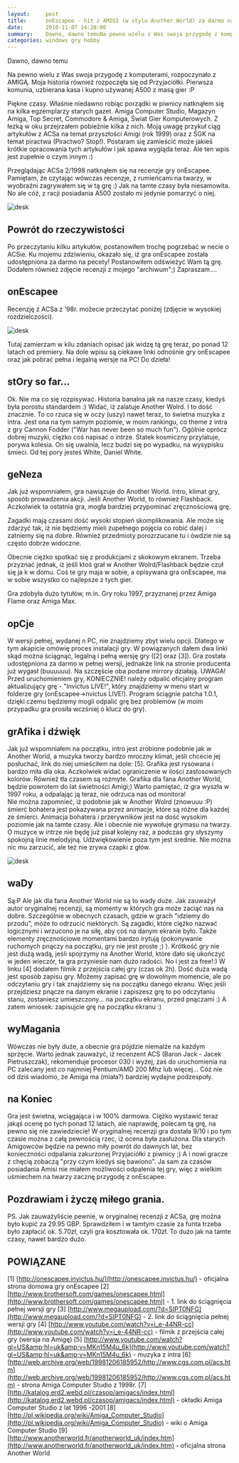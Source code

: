 ```yaml
---
layout:     post
title:      onEscapee - hit z AMIGI (w stylu Another World) za darmo na PC! + recka z ACS (98r.)
date:       2010-11-07 14:20:00
summary:    Dawno, dawno temuNa pewno wielu z Was swoja przygodę z komputerami, rozpoczynało z AMIGĄ. Moja historia również rozpoczęła się od Przyjaciółki. Pierwsza komunia, uzbierana kasa i kupno używanej A500 z masą gier :PPiękne czasy. Właśnie niedawno robiąc porządki w piwnicy natknąłem się na kilka egzempl...
categories: windows gry hobby
---
```




Dawno, dawno temu

Na pewno wielu z Was swoja przygodę z komputerami, rozpoczynało z AMIGĄ. Moja historia również rozpoczęła się od Przyjaciółki. Pierwsza komunia, uzbierana kasa i kupno używanej A500 z masą gier :P

Piękne czasy. Właśnie niedawno robiąc porządki w piwnicy natknąłem się na kilka egzemplarzy starych gazet. Amiga Computer Studio, Magazyn Amiga, Top Secret, Commodore &amp; Amiga, Świat Gier Komputerowych. Z łezką w oku przejrzałem pobieżnie kilka z nich. Moją uwagę przykuł ciąg artykułów z ACSa na temat przyszłości Amigi (rok 1999) oraz z ŚGK na temat piractwa (Piractwo? Stop!). Postaram się zamieścić może jakieś krótkie opracowania tych artykułów i jak spawa wygląda teraz. Ale ten wpis jest zupełnie o czym innym :)

Przeglądając ACSa 2/1998 natknąłem się na recenzje gry onEscapee. Pamiętam, że czytając wówczas recenzje, z rumieńcami na twarzy, w wyobraźni zagrywałem się w tą grę :) Jak na tamte czasy była niesamowita. No ale cóż, z racji posiadania A500 zostało mi jedynie pomarzyć o niej.



![desk](https://raw.githubusercontent.com/djfoxer/djfoxer.github.io/master/_img/2010-11-7-_193_/g_-_608x405_-_-_21362x20101106145039_3.jpg)






## Powrót do rzeczywistości



Po przeczytaniu kilku artykułów, postanowiłem trochę pogrzebać w necie o ACSie. Ku mojemu zdziwieniu, okazało się, iż gra onEscapee została udostępniona za darmo na pecety! Postanowiłem odświeżyć Wam tą grę. Dodałem również zdjęcie recenzji z mojego &quot;archiwum&quot;;) Zapraszam....





## onEscapee



Recenzję z ACSa z &#39;98r. możecie przeczytać poniżej (zdjęcie w wysokiej rozdzielczości).



![desk](https://raw.githubusercontent.com/djfoxer/djfoxer.github.io/master/_img/2010-11-7-_193_/g_-_608x405_-_-_21362x20101106141805_1.jpg)



Tutaj zamierzam w kilu zdaniach opisać jak widzę tą grę teraz, po ponad 12 latach od premiery. Na dole wpisu są ciekawe linki odnośnie gry onEscapee oraz jak pobrać pełna i legalną wersje na PC! Do dzieła!




## stOry so far...



Ok. Nie ma co się rozpisywać. Historia banalna jak na nasze czasy, kiedyś była porostu standardem :) Widać, iż zalatuje Another Wolrd. I to dość znacznie. To co rzuca się w oczy (uszy) nawet teraz, to świetna muzyka z intra. Jest ona na tym samym poziomie, w moim rankingu, co theme z intra z gry Cannon Fodder (&quot;War has never been so much fun&quot;). Ogólnie oprócz dobrej muzyki, ciężko coś napisać o intrze. Statek kosmiczny przylatuje, porywa kolesia. On się uwalnia, lecz budzi się po wypadku, na wysypisku śmieci. Od tej pory jesteś White, Daniel White.




## geNeza



Jak już wspomniałem, gra nawiązuje do Another World. Intro, klimat gry, sposób prowadzenia akcji. Jeśli Another World, to również Flashback. Aczkolwiek ta ostatnia gra, mogła bardziej przypominać zręcznościową grę. 

Zagadki mają czasami dość wysoki stopień skomplikowania. Ale może się zdarzyć tak, iż nie będziemy mieli zupełnego pojęcia co robić dalej i zatniemy się na dobre. Również przedmioty porozrzucane tu i ówdzie nie są często dobrze widoczne. 

Obecnie ciężko spotkać się z produkcjami z skokowym ekranem. Trzeba przyznać jednak, iż jeśli ktoś grał w Another Wolrd/Flashback będzie czuł się ja k w domu. Coś te gry maja w sobie, a opisywana gra onEscapee, ma w sobie wszystko co najlepsze z tych gier. 

Gra zdobyła dużo tytułów, m.in. Gry roku 1997, przyznanej przez Amiga Flame oraz Amiga Max. 




## opCje



W wersji pełnej, wydanej n PC, nie znajdziemy zbyt wielu opcji. Dlatego w tym akapicie omówię proces instalacji gry. W powiązanych dałem dwa linki skąd można ściągnąć, legalną i pełną wersję gry ([2] oraz [3]). Gra została udostępniona za darmo w pełnej wersji, jednakże link na stronie producenta już wygasł (buuuuuu). Na szczęście oba podane mirrory działają. UWAGA! Przed uruchomieniem gry, KONIECZNIE! należy odpalić oficjalny program aktualizujący grę - &quot;Invictus LIVE!&quot;, który znajdziemy w menu start w folderze gry (onEscapee-&gt;nvictus LIVE!). Program ściągnie patcha 1.0.1, dzięki czemu będziemy mogli odpalić grę bez problemów (w moim przypadku gra prosiła wczśniej o klucz do gry). 




## grAfika i dźwięk



Jak już wspomniałem na początku, intro jest zrobione podobnie jak w Another World, a muzyka tworzy bardzo mroczny klimat, jeśli chcecie jej posłuchać, link do niej umieściłem na dole: [5]. Grafika jest rysowana i bardzo miła dla oka. Aczkolwiek widać ograniczenie w ilości zastosowanych kolorów. Również tła czasem są rozmyte. Grafika dla fana Another World, będzie powrotem do lat świetności Amigi;) Warto pamiętać, iż gra wyszła w 1997 roku, a odpalając ją teraz, nie odrzuca nas od monitora!  
Nie można zapomnieć, iż podobnie jak w Another Wolrd (znowuuu :P) śmierć bohatera jest pokazywana przez animacje, które są różne dla każdej ze śmierci. Animacja bohatera i przerywników jest na dość wysokim poziomie jak na tamte czasy. Ale i obecnie nie wywołuje grymasu na twarzy.
O muzyce w intrze nie będę już pisał kolejny raz, a podczas gry słyszymy spokojną linie melodyjną. Udźwiękowienie poza tym jest średnie. Nie można nic mu zarzucić, ale też nie  zrywa czapki z głów.



![desk](https://raw.githubusercontent.com/djfoxer/djfoxer.github.io/master/_img/2010-11-7-_193_/g_-_608x405_-_-_21362x20101106141805_2.jpg)






## waDy



Są:P Ale jak dla fana Another World nie są to wady duże. Jak zauważył autor oryginalnej recenzji, są momenty w których gra może zaciąć nas na dobre. Szczególnie w obecnych czasach, gdzie w grach &quot;idziemy do przodu&quot;, może to odrzucić niektórych. Są zagadki, które ciężko nazwać logicznymi i wrzucono je na siłę, aby coś na danym ekranie było. Także elementy zręcznościowe momentami bardzo irytują (pokonywanie ruchomych pnączy na początku, gry nie jest proste ;) ).
Krótkość gry nie jest dużą wadą, jeśli spojrzymy na Another World, które dało się ukończyć w jeden wieczór, ta gra przyniesie nam dużo radości. No i jest za free!:) W linku [4] dodałem filmik z przejścia całej gry  (czas ok 2h).
Dość duża wadą jest sposób zapisu gry. Możemy zapisać grę w dowolnym momencie, ale po odczytaniu gry i tak znajdziemy się na początku danego ekranu. Więc jeśli przejdziesz pnącze na danym ekranie i zapiszesz grę to po odczytaniu stanu, zostaniesz umieszczony... na początku ekranu, przed pnączami :) A zatem wniosek: zapisujcie grę na początku ekranu :)




## wyMagania



Wówczas nie były duże, a obecnie gra pójdzie niemalże na każdym sprzęcie. Warto jednak zauważyć, iż recenzent ACS (Baron Jack - Jacek Pietruszczak), rekomenduje procesor 030 i wyżej, zaś do uruchomienia na PC zalecany jest co najmniej Pentium/AMD 200 Mhz lub więcej... Cóż nie od dziś wiadomo, że Amiga ma (miała?) bardziej wydajne podzespoły.  




## na Koniec



Gra jest świetna, wciągająca i w 100% darmowa. Ciężko wystawić teraz jakąś ocenę po tych ponad 12 latach, ale naprawdę, polecam tą grę, na pewno się nie zawiedziecie! W oryginalnej recenzji gra dostała 9/10 i po tym czasie można z całą pewnością rzec, iż ocena była zasłużona.  Dla starych Amigowców będzie na pewno miły powrót do dawnych lat, bez konieczności odpalania zakurzonej Przyjaciółki z piwnicy ;) A i nowi gracze z chęcią zobaczą &quot;przy czym kiedyś się bawiono&quot;. Ja sam za czasów posiadania Amisi nie miałem możliwości odpalenia tej gry, więc z wielkim uśmiechem na twarzy zacznę przygodę z onEscapee.




## Pozdrawiam i życzę miłego grania.



PS.
Jak zauważyliście pewnie, w oryginalnej recenzji z ACSa, grę można było kupić za 29.95 GBP. Sprawdziłem i w tamtym czasie za funta trzeba było zapłacić ok. 5.70zł, czyli gra kosztowała ok. 170zł. To dużo jak na tamte czasy, nawet bardzo dużo. 




## POWIĄZANE



[1] [http://onescapee.invictus.hu/](http://onescapee.invictus.hu/) - oficjalna strona domowa gry onEscapee
[2] [http://www.brothersoft.com/games/onescapee.html](http://www.brothersoft.com/games/onescapee.html) - 1. link do ściągnięcia pełnej wersji gry
[3] [http://www.megaupload.com/?d=SIPT0NFG](http://www.megaupload.com/?d=SIPT0NFG) - 2. link do ściągnięcia pełnej wersji gry
[4] [http://www.youtube.com/watch?v=i_e-44NR-cc](http://www.youtube.com/watch?v=i_e-44NR-cc) - filmik z przejścia całej gry (wersja na Amigę)
[5] [http://www.youtube.com/watch?gl=US&amp;hl=uk&amp;v=MKn15M4u_6k](http://www.youtube.com/watch?gl=US&amp;hl=uk&amp;v=MKn15M4u_6k) - muzyka z intra
[6] [http://web.archive.org/web/19981206185952/http://www.cgs.com.pl/acs.htm](http://web.archive.org/web/19981206185952/http://www.cgs.com.pl/acs.htm) - strona Amiga Computer Studio z 1998r.
[7] [http://katalog.erd2.webd.pl/czasop/amigacs/index.html](http://katalog.erd2.webd.pl/czasop/amigacs/index.html) - okładki Amiga Computer Studio z lat 1996 -2001
[8] [http://pl.wikipedia.org/wiki/Amiga_Computer_Studio](http://pl.wikipedia.org/wiki/Amiga_Computer_Studio) - wiki o Amiga Computer Studio
[9] [http://www.anotherworld.fr/anotherworld_uk/index.htm](http://www.anotherworld.fr/anotherworld_uk/index.htm) - oficjalna strona Another World
